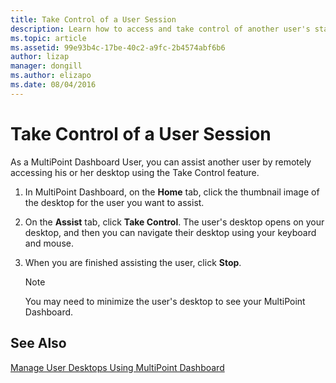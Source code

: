 ```yaml
---
title: Take Control of a User Session
description: Learn how to access and take control of another user's station in MultiPoint Services
ms.topic: article
ms.assetid: 99e93b4c-17be-40c2-a9fc-2b4574abf6b6
author: lizap
manager: dongill
ms.author: elizapo
ms.date: 08/04/2016
---
```

# Take Control of a User Session
As a MultiPoint Dashboard User, you can assist another user by remotely accessing his or her desktop using the Take Control feature.

1.  In MultiPoint Dashboard, on the **Home** tab, click the thumbnail image of the desktop for the user you want to assist.

2.  On the **Assist** tab, click **Take Control**. The user's desktop opens on your desktop, and then you can navigate their desktop using your keyboard and mouse.

3.  When you are finished assisting the user, click **Stop**.

    > [!NOTE]
    > You may need to minimize the user's desktop to see your MultiPoint Dashboard.

## See Also
[Manage User Desktops Using MultiPoint Dashboard](Manage-User-Desktops-Using-MultiPoint-Dashboard.md)

